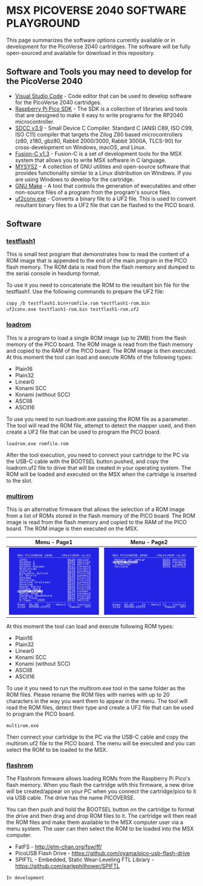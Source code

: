 # MSX PICOVERSE 2040 SOFTWARE PLAYGROUND

This page summarizes the software options currently available or in development for the PicoVerse 2040 cartridges. The software will be fully open-sourced and available for download in this repository.

## Software and Tools you may need to develop for the PicoVerse 2040

* [Visual Studio Code]( https://code.visualstudio.com/) - Code editor that can be used to develop software for the PicoVerse 2040 cartridges.
* [Raspberry Pi Pico SDK](https://github.com/raspberrypi/pico-sdk) - The SDK is a collection of libraries and tools that are designed to make it easy to write programs for the RP2040 microcontroller.  
* [SDCC v3.9](http://sdcc.sourceforge.net/) - Small Device C Compiler. Standard C (ANSI C89, ISO C99, ISO C11) compiler that targets the Zilog Z80 based microcontrollers (z80, z180, gbz80, Rabbit 2000/3000, Rabbit 3000A, TLCS-90) for cross-development on Windows, macOS, and Linux. 
* [Fusion-C v1.3](https://github.com/ericb59/FUSION-C-1.3) - Fusion-C is a set of development tools for the MSX system that allows you to write MSX software in C language.
* [MYSYS2](https://www.msys2.org/) - A collection of GNU utilities and open-source software that provides functionality similar to a Linux distribution on Windows. If you are using Windows to develop for the cartridge.
* [GNU Make](https://www.gnu.org/software/make/) - A tool that controls the generation of executables and other non-source files of a program from the program's source files.
* [uf2conv.exe](https://github.com/microsoft/uf2/) - Converts a binary file to a UF2 file. This is used to convert resultant binary files to a UF2 file that can be flashed to the PICO board. 

## Software

### [testflash1](testflash1/)

This is small test program that demonstrates how to read the content of a ROM image that is appended to the end of the main program in the PICO flash memory. The ROM data is read from the flash memory and dumped to the serial console in hexdump format.

To use it you need to concatenate the ROM to the resultant bin file for the testflash1. Use the following commands to prepare the UF2 file:

```
copy /b testflash1.bin+romfile.rom testflash1-rom.bin
uf2conv.exe testflash1-rom.bin testflash1-rom.uf2
```

### [loadrom](loadrom/dist/)

This is a program to load a single ROM image (up to 2MB) from the flash memory of the PICO board. The ROM image is read from the flash memory and copied to the RAM of the PICO board. The ROM image is then executed. At this moment the tool can load and execute ROMs of the following types:

* Plain16  
* Plain32  
* Linear0  
* Konami SCC  
* Konami (without SCC)  
* ASCII8  
* ASCII16  

To use you need to run loadrom.exe passing the ROM file as a parameter. The tool will read the ROM file, attempt to detect the mapper used, and then create a UF2 file that can be used to program the PICO board. 
```
loadrom.exe romfile.rom
```
After the tool execution, you need to connect your cartridge to the PC via the USB-C cable with the BOOTSEL button pushed, and copy the loadrom.uf2 file to drive that will be created in your operating system. The ROM will be loaded and executed on the MSX when the cartridge is inserted to the slot.

### [multirom](multirom/)

This is an alternative firmware that allows the selection of a ROM image from a list of ROMs stored in the flash memory of the PICO board. The ROM image is read from the flash memory and copied to the RAM of the PICO board. The ROM image is then executed on the MSX. 

|Menu - Page1|Menu - Page2|
|---|---|
|![alt text](../../images/Multirom1.png)|![alt text](../../images/Multirom2.png)|

At this moment the tool can load and execute following ROM types:

* Plain16  
* Plain32  
* Linear0  
* Konami SCC  
* Konami (without SCC)  
* ASCII8  
* ASCII16  

To use it you need to run the multirom.exe tool in the same folder as the ROM files. Please rename the ROM files with names with up to 20 characters in the way you want them to appear in the menu. The tool will read the ROM files, detect their type and create a UF2 file that can be used to program the PICO board. 

```
multirom.exe
```
Then connect your cartridge to the PC via the USB-C cable and copy the multirom.uf2 file to the PICO board. The menu will be executed and you can select the ROM to be loaded to the MSX.

### [flashrom](flashrom/)

The Flashrom firmware allows loading ROMs from the Raspberry Pi Pico's flash memory. When you flash the cartridge with this firmware, a new drive will be created/appear on your PC when you connect the cartridge/pico to it via USB cable. The drive has the name PICOVERSE.

You can then push and hold the BOOTSEL button on the cartridge to format the drive and then drag and drop ROM files to it. The cartridge will then read the ROM files and make them available to the MSX computer user via a menu system. The user can then select the ROM to be loaded into the MSX computer.

* FatFS - http://elm-chan.org/fsw/ff/
* PicoUSB Flash Drive - https://github.com/oyama/pico-usb-flash-drive
* SPIFTL - Embedded, Static Wear-Leveling FTL Library - https://github.com/earlephilhower/SPIFTL

```
In development
```